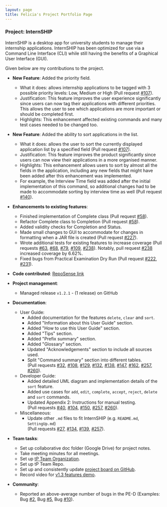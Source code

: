```yaml
---
layout: page
title: Felicia's Project Portfolio Page
---
```


### Project: InternSHIP

InternSHIP is a desktop app for university students to manage their internship applications.
InternSHIP has been optimized for use via a Command Line Interface (CLI) while still having the benefits of a Graphical User Interface (GUI).

Given below are my contributions to the project.

* **New Feature**: Added the priority field.
  * What it does: allows internship applications to be tagged with 3 possible priority levels: Low, Medium or High (Pull request [#107](https://github.com/AY2122S1-CS2103T-W17-1/tp/pull/107)).
  * Justification: This feature improves the user experience significantly since users can now tag their applications with different priorities. This allows the user to see which applications are more important or should be completed first.
  * Highlights: This enhancement affected existing commands and many test cases needed to be changed too.

* **New Feature**: Added the ability to sort applications in the list.
    * What it does: allows the user to sort the currently displayed application list by a specified field (Pull request [#107](https://github.com/AY2122S1-CS2103T-W17-1/tp/pull/107)).
    * Justification: This feature improves the product significantly since users can now view their applications in a more organised manner.
    * Highlights: This enhancement allows users to sort by almost all the fields in the application, including any new fields that might have been added after this enhancement was implemented.
    * For example, the Interview Time field was added after the initial implementation of this command, so additional changes had to be made to accommodate sorting by interview time as well (Pull request [#140](https://github.com/AY2122S1-CS2103T-W17-1/tp/pull/140)).

* **Enhancements to existing features**:
  * Finished implementation of Complete class (Pull request [#58](https://github.com/AY2122S1-CS2103T-W17-1/tp/pull/58)).
  * Refactor Complete class to Completion (Pull request [#58](https://github.com/AY2122S1-CS2103T-W17-1/tp/pull/58)).
  * Added validity checks for Completion and Status.
  * Made small changes to GUI to accommodate for changes in formatting when a JAR file is created (Pull request [#227](https://github.com/AY2122S1-CS2103T-W17-1/tp/pull/227)).
  * Wrote additional tests for existing features to increase coverage (Pull requests [#63](https://github.com/AY2122S1-CS2103T-W17-1/tp/pull/63), [#68](https://github.com/AY2122S1-CS2103T-W17-1/tp/pull/68), [#79](https://github.com/AY2122S1-CS2103T-W17-1/tp/pull/79), [#109](https://github.com/AY2122S1-CS2103T-W17-1/tp/pull/109), [#238](https://github.com/AY2122S1-CS2103T-W17-1/tp/pull/238)). Notably, pull request [#238](https://github.com/AY2122S1-CS2103T-W17-1/tp/pull/238) increased coverage by 6.62%.
  * Fixed bugs from Practical Examination Dry Run (Pull request [#222](https://github.com/AY2122S1-CS2103T-W17-1/tp/pull/222), [#231](https://github.com/AY2122S1-CS2103T-W17-1/tp/pull/231)).
    
* **Code contributed**: [RepoSense link](https://nus-cs2103-ay2122s1.github.io/tp-dashboard/?search=feliciaivane&sort=groupTitle&sortWithin=title&since=2021-09-17&timeframe=commit&mergegroup=&groupSelect=groupByRepos&breakdown=false)


* **Project management**:
    * Managed release `v1.2.1` - (1 release) on GitHub

* **Documentation**:
    * User Guide:
        * Added documentation for the features `delete`, `clear` and `sort`.
        * Added "Information about this User Guide" section.
        * Added "How to use this User Guide" section.
        * Added "Tips" section.
        * Added "Prefix summary" section.
        * Added "Glossary" section.
        * Updated "Acknowledgements" section to include all sources used.
        * Split "Command summary" section into different tables.<br>
      (Pull requests [#32](https://github.com/AY2122S1-CS2103T-W17-1/tp/pull/32), [#108](https://github.com/AY2122S1-CS2103T-W17-1/tp/pull/108), [#129](https://github.com/AY2122S1-CS2103T-W17-1/tp/pull/129), [#132](https://github.com/AY2122S1-CS2103T-W17-1/tp/pull/132), [#138](https://github.com/AY2122S1-CS2103T-W17-1/tp/pull/138), [#147](https://github.com/AY2122S1-CS2103T-W17-1/tp/pull/147), [#162](https://github.com/AY2122S1-CS2103T-W17-1/tp/pull/162), [#257](https://github.com/AY2122S1-CS2103T-W17-1/tp/pull/257), [#260](https://github.com/AY2122S1-CS2103T-W17-1/tp/pull/260)).
    * Developer Guide:
        * Added detailed UML diagram and implementation details of the `sort` feature.
        * Added use cases for `add`, `edit`, `complete`, `accept`, `reject`, `delete` and `sort` commands.
        * Updated Appendix 2: Instructions for manual testing.<br>
        (Pull requests [#40](https://github.com/AY2122S1-CS2103T-W17-1/tp/pull/40), [#104](https://github.com/AY2122S1-CS2103T-W17-1/tp/pull/104), [#150](https://github.com/AY2122S1-CS2103T-W17-1/tp/pull/150), [#257](https://github.com/AY2122S1-CS2103T-W17-1/tp/pull/257), [#260](https://github.com/AY2122S1-CS2103T-W17-1/tp/pull/260)).
    * Miscellaneous:
      * Update other `.md` files to fit InternSHIP (e.g. `README.md`, `SettingUp.md`) <br> 
      (Pull requests [#27](https://github.com/AY2122S1-CS2103T-W17-1/tp/pull/27), [#134](https://github.com/AY2122S1-CS2103T-W17-1/tp/pull/134), [#139](https://github.com/AY2122S1-CS2103T-W17-1/tp/pull/139), [#257](https://github.com/AY2122S1-CS2103T-W17-1/tp/pull/257)).

* **Team tasks**:
  * Set up collaborative doc folder (Google Drive) for project notes.
  * Take meeting minutes for all meetings.
  * Set up [tP Team Organization](https://github.com/orgs/AY2122S1-CS2103T-W17-1/people).
  * Set up tP Team Repo.
  * Set up and consistently update [project board on GitHub](https://github.com/AY2122S1-CS2103T-W17-1/tp/projects).
  * Record video for [v1.3 features demo](https://drive.google.com/file/d/1s_Yq3-z0y3xv4j2otn74YgXDKLdJ1LPK/view?usp=sharing).

* **Community**:
  * Reported an above-average number of bugs in the PE-D (Examples: Bug [#2](https://github.com/feliciaivane/ped/issues/2), Bug [#5](https://github.com/feliciaivane/ped/issues/5), Bug [#10](https://github.com/feliciaivane/ped/issues/10)).
